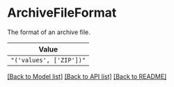 # ArchiveFileFormat

The format of an archive file.


| **Value** |
| --------- |
| `"('values', ['ZIP'])"` |


[[Back to Model list]](../../../README.md#models-v1-link) [[Back to API list]](../../../README.md#documentation-for-api-endpoints) [[Back to README]](../../../README.md)
